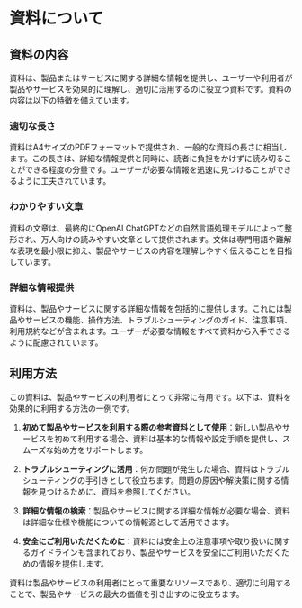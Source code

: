 # 資料について

## 資料の内容

資料は、製品またはサービスに関する詳細な情報を提供し、ユーザーや利用者が製品やサービスを効果的に理解し、適切に活用するのに役立つ資料です。資料の内容は以下の特徴を備えています。

### 適切な長さ

資料はA4サイズのPDFフォーマットで提供され、一般的な資料の長さに相当します。この長さは、詳細な情報提供と同時に、読者に負担をかけずに読み切ることができる程度の分量です。ユーザーが必要な情報を迅速に見つけることができるように工夫されています。

### わかりやすい文章

資料の文章は、最終的にOpenAI ChatGPTなどの自然言語処理モデルによって整形され、万人向けの読みやすい文章として提供されます。文体は専門用語や難解な表現を最小限に抑え、製品やサービスの内容を理解しやすく伝えることを目指しています。

### 詳細な情報提供

資料は、製品やサービスに関する詳細な情報を包括的に提供します。これには製品やサービスの機能、操作方法、トラブルシューティングのガイド、注意事項、利用規約などが含まれます。ユーザーが必要な情報をすべて資料から入手できるように配慮されています。

## 利用方法

この資料は、製品やサービスの利用者にとって非常に有用です。以下は、資料を効果的に利用する方法の一例です。

1. **初めて製品やサービスを利用する際の参考資料として使用**：新しい製品やサービスを初めて利用する場合、資料は基本的な情報や設定手順を提供し、スムーズな始め方をサポートします。

2. **トラブルシューティングに活用**：何か問題が発生した場合、資料はトラブルシューティングの手引きとして役立ちます。問題の原因や解決策に関する情報を見つけるために、資料を参照してください。

3. **詳細な情報の検索**：製品やサービスに関する詳細な情報が必要な場合、資料は詳細な仕様や機能についての情報源として活用できます。

4. **安全にご利用いただくために**：資料には安全上の注意事項や取り扱いに関するガイドラインも含まれており、製品やサービスを安全にご利用いただくための情報を提供します。

資料は製品やサービスの利用者にとって重要なリソースであり、適切に利用することで、製品やサービスの最大の価値を引き出すのに役立ちます。